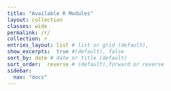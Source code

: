 ```yaml
---
title: "Available R Modules"
layout: collection
classes: wide
permalink: /r/
collection: r
entries_layout: list # list or grid (default),
show_excerpts:  true #(default), false
sort_by: date # date or title (default)
sort_order:  reverse # (default),forward or reverse
sidebar:
  nav: "docs"
---
```


